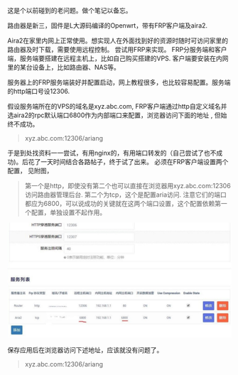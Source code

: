 
这是个以前碰到的老问题。做个笔记以备忘。

路由器是新三，固件是L大源码编译的Openwrt，带有FRP客户端及aira2.

Aira2在家里内网上正常使用。想实现人在外面找到好的资源时随时可访问家里的路由器及时下载，需要使用远程控制。
尝试用FRP来实现。
FRP分服务端和客户端，服务端要搭建在远程主机上，比如自己购买搭建的VPS. 客户端要安装在内网里的某台设备上，比如路由器、NAS等。

服务器上的FRP服务端装好并配置启动，网上教程很多，也比较容易配置。服务端的http端口号设12306.

假设服务端所在的VPS的域名是xyz.abc.com, FRP客户端通过http自定义域名并选aira2的rpc默认端口6800作为内部端口来配置，浏览器访问下面的地址 , 但始终不成功。

> xyz.abc.com:12306/ariang



于是到处找资料一一尝试，有用nginx的，有用端口转发的（自己尝试了也不成功)。后花了一天时间结合各路帖子，终于试了出来。
必须在FRP客户端设置两个配置，
见附图，



> 第一个是http，即使没有第二个也可以直接在浏览器用xyz.abc.com:12306访问路由器管理后台.
> 第二个为tcp，这个是配置aria访问. 注意它们的端口都应为6800，可以说成功的关键就在这两个端口设置，这个配置依赖第一个配置，单独设置不起作用。
>



<img src="./imgs/2024-06-09 001249.jpg">





保存应用后在浏览器访问下述地址，应该就没有问题了。

>xyz.abc.com:12306/ariang

